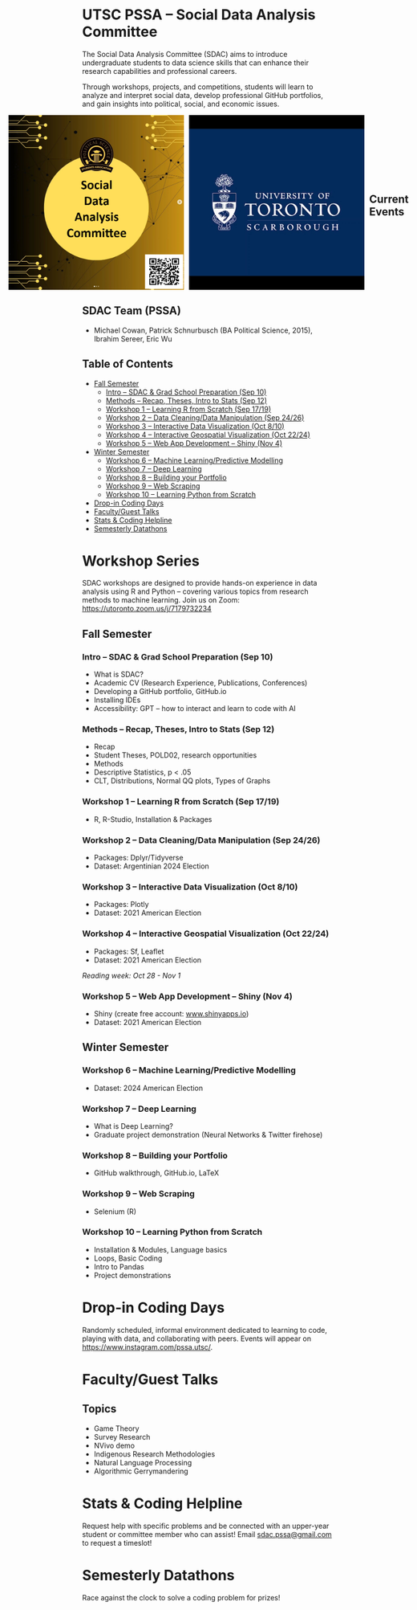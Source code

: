 # UTSC PSSA – Social Data Analysis Committee 
The Social Data Analysis Committee (SDAC) aims to introduce undergraduate students to data science skills that can enhance their research capabilities and professional careers. 

Through workshops, projects, and competitions, students will learn to analyze and interpret social data, develop professional GitHub portfolios, and gain insights into political, social, and economic issues.

<div style="display: flex; justify-content: center; align-items: center;">
  <img src="https://raw.githubusercontent.com/PSSA-SDAC/sdac/main/images/SDAC%20Template.png" alt="SDAC Template" style="width:350px; margin-right: 10px;">
  <img src="https://raw.githubusercontent.com/PSSA-SDAC/sdac/main/images/UofT%20Logo.jpg" alt="UofT Logo" style="width:350px; margin-right: 10px;">

## Current Events
<div style="display: flex; justify-content: center; align-items: center;">
  <img src="https://raw.githubusercontent.com/PSSA-SDAC/sdac/main/images/SDAC%20-%20Workshop%202%20%28Instagram%29.png" alt="SDAC Workshop 2" style="width:410px;">
</div>
</div>

## SDAC Team (PSSA)
- Michael Cowan, Patrick Schnurbusch (BA Political Science, 2015), Ibrahim Sereer, Eric Wu

## Table of Contents
- [Fall Semester](#fall-semester)
    - [Intro – SDAC & Grad School Preparation (Sep 10)](#intro--sdac--grad-school-preparation-sep-10)
    - [Methods – Recap, Theses, Intro to Stats (Sep 12)](#methods--recap-theses-intro-to-stats-sep-12)
    - [Workshop 1 – Learning R from Scratch (Sep 17/19)](#workshop-1--learning-r-from-scratch-sep-1719)
    - [Workshop 2 – Data Cleaning/Data Manipulation (Sep 24/26)](#workshop-2--data-cleaningdata-manipulation-sep-2426)
    - [Workshop 3 – Interactive Data Visualization (Oct 8/10)](#workshop-3--interactive-data-visualization-oct-810)
    - [Workshop 4 – Interactive Geospatial Visualization (Oct 22/24)](#workshop-4--interactive-geospatial-visualization-oct-2224)
    - [Workshop 5 – Web App Development – Shiny (Nov 4)](#workshop-5--web-app-development--shiny-nov-4)
- [Winter Semester](#winter-semester)
    - [Workshop 6 – Machine Learning/Predictive Modelling](#workshop-6--machine-learningpredictive-modelling)
    - [Workshop 7 – Deep Learning](#workshop-7--deep-learning)
    - [Workshop 8 – Building your Portfolio](#workshop-8--building-your-portfolio)
    - [Workshop 9 – Web Scraping](#workshop-9--web-scraping)
    - [Workshop 10 – Learning Python from Scratch](#workshop-10--learning-python-from-scratch)
- [Drop-in Coding Days](#drop-in-coding-days)
- [Faculty/Guest Talks](#facultyguest-talks)
- [Stats & Coding Helpline](#stats--coding-helpline)
- [Semesterly Datathons](#semesterly-datathons)

# Workshop Series
SDAC workshops are designed to provide hands-on experience in data analysis using R and Python – covering various topics from research methods to machine learning. Join us on Zoom: https://utoronto.zoom.us/j/7179732234

## Fall Semester

### Intro – SDAC & Grad School Preparation (Sep 10)
- What is SDAC?
- Academic CV (Research Experience, Publications, Conferences)
- Developing a GitHub portfolio, GitHub.io
- Installing IDEs
- Accessibility: GPT – how to interact and learn to code with AI

### Methods – Recap, Theses, Intro to Stats (Sep 12)
- Recap
- Student Theses, POLD02, research opportunities
- Methods
- Descriptive Statistics, p < .05
- CLT, Distributions, Normal QQ plots, Types of Graphs

### Workshop 1 – Learning R from Scratch (Sep 17/19)
- R, R-Studio, Installation & Packages

### Workshop 2 – Data Cleaning/Data Manipulation (Sep 24/26)
- Packages: Dplyr/Tidyverse
- Dataset: Argentinian 2024 Election

### Workshop 3 – Interactive Data Visualization (Oct 8/10)
- Packages: Plotly
- Dataset: 2021 American Election

### Workshop 4 – Interactive Geospatial Visualization (Oct 22/24)
- Packages: Sf, Leaflet
- Dataset: 2021 American Election

_Reading week: Oct 28 - Nov 1_

### Workshop 5 – Web App Development – Shiny (Nov 4)
- Shiny (create free account: www.shinyapps.io)
- Dataset: 2021 American Election

## Winter Semester

### Workshop 6 – Machine Learning/Predictive Modelling
- Dataset: 2024 American Election

### Workshop 7 – Deep Learning
- What is Deep Learning?
- Graduate project demonstration (Neural Networks & Twitter firehose)

### Workshop 8 – Building your Portfolio
- GitHub walkthrough, GitHub.io, LaTeX

### Workshop 9 – Web Scraping
- Selenium (R)

### Workshop 10 – Learning Python from Scratch
- Installation & Modules, Language basics
- Loops, Basic Coding
- Intro to Pandas
- Project demonstrations

# Drop-in Coding Days
Randomly scheduled, informal environment dedicated to learning to code, playing with data, and collaborating with peers. Events will appear on https://www.instagram.com/pssa.utsc/.

# Faculty/Guest Talks
## Topics
- Game Theory
- Survey Research
- NVivo demo
- Indigenous Research Methodologies
- Natural Language Processing
- Algorithmic Gerrymandering

# Stats & Coding Helpline
Request help with specific problems and be connected with an upper-year student or committee member who can assist! Email sdac.pssa@gmail.com to request a timeslot!

# Semesterly Datathons
Race against the clock to solve a coding problem for prizes!
